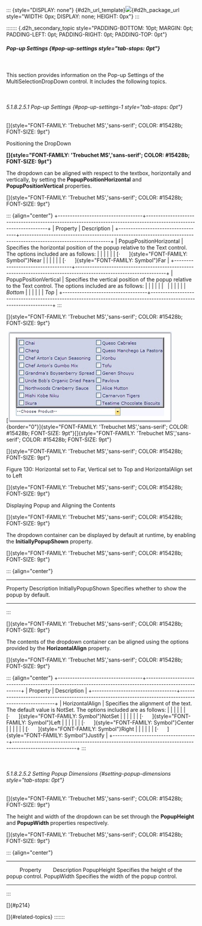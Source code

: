 ::: {style="DISPLAY: none"}
[](ms-xhelp:///?Id=d2h_url_template){#d2h_url_template}![](!package_url!){#d2h_package_url style="WIDTH: 0px; DISPLAY: none; HEIGHT: 0px"}
:::

::::::: {.d2h_secondary_topic style="PADDING-BOTTOM: 10pt; MARGIN: 0pt; PADDING-LEFT: 0pt; PADDING-RIGHT: 0pt; PADDING-TOP: 0pt"}
##### Pop-up Settings {#pop-up-settings style="tab-stops: 0pt"}

 

This section provides information on the Pop-up Settings of the MultiSelectionDropDown control. It includes the following topics.

 

###### 5.1.8.2.5.1 Pop-up Settings {#pop-up-settings-1 style="tab-stops: 0pt"}

[]{style="FONT-FAMILY: 'Trebuchet MS','sans-serif'; COLOR: #15428b; FONT-SIZE: 9pt"} 

Positioning the DropDown

**[]{style="FONT-FAMILY: 'Trebuchet MS','sans-serif'; COLOR: #15428b; FONT-SIZE: 9pt"}** 

The dropdown can be aligned with respect to the textbox, horizontally and vertically, by setting the **PopupPositionHorizontal** and **PopupPositionVertical** properties.

[]{style="FONT-FAMILY: 'Trebuchet MS','sans-serif'; COLOR: #15428b; FONT-SIZE: 9pt"} 

::: {align="center"}
+-----------------------------------+-------------------------------------------------------------------------------------------------------------------+
| Property                          | Description                                                                                                       |
+-----------------------------------+-------------------------------------------------------------------------------------------------------------------+
| PopupPositionHorizontal           | Specifies the horizontal position of the popup relative to the Text control. The options included are as follows: |
|                                   |                                                                                                                   |
|                                   | [·      ]{style="FONT-FAMILY: Symbol"}Near                                                                        |
|                                   |                                                                                                                   |
|                                   | [·      ]{style="FONT-FAMILY: Symbol"}Far                                                                         |
+-----------------------------------+-------------------------------------------------------------------------------------------------------------------+
| PopupPositionVertical             | Specifies the vertical position of the popup relative to the Text control. The options included are as follows:   |
|                                   |                                                                                                                   |
|                                   |                                                                                                                   |
|                                   |                                                                                                                   |
|                                   | *Bottom*                                                                                                          |
|                                   |                                                                                                                   |
|                                   | *Top*                                                                                                             |
+-----------------------------------+-------------------------------------------------------------------------------------------------------------------+
:::

[]{style="FONT-FAMILY: 'Trebuchet MS','sans-serif'; COLOR: #15428b; FONT-SIZE: 9pt"} 

[![](ImagesExt/image72_206.jpg){border="0"}]{style="FONT-FAMILY: 'Trebuchet MS','sans-serif'; COLOR: #15428b; FONT-SIZE: 9pt"}[]{style="FONT-FAMILY: 'Trebuchet MS','sans-serif'; COLOR: #15428b; FONT-SIZE: 9pt"}

[]{style="FONT-FAMILY: 'Trebuchet MS','sans-serif'; COLOR: #15428b; FONT-SIZE: 9pt"} 

Figure 130: Horizontal set to Far, Vertical set to Top and HorizontalAlign set to Left

[]{style="FONT-FAMILY: 'Trebuchet MS','sans-serif'; COLOR: #15428b; FONT-SIZE: 9pt"} 

Displaying Popup and Aligning the Contents

[]{style="FONT-FAMILY: 'Trebuchet MS','sans-serif'; COLOR: #15428b; FONT-SIZE: 9pt"} 

The dropdown container can be displayed by default at runtime, by enabling the **InitiallyPopupShown** property.

[]{style="FONT-FAMILY: 'Trebuchet MS','sans-serif'; COLOR: #15428b; FONT-SIZE: 9pt"} 

::: {align="center"}
  --------------------- -------------------------------------------------
  Property              Description
  InitiallyPopupShown   Specifies whether to show the popup by default.
  --------------------- -------------------------------------------------
:::

[]{style="FONT-FAMILY: 'Trebuchet MS','sans-serif'; COLOR: #15428b; FONT-SIZE: 9pt"} 

The contents of the dropdown container can be aligned using the options provided by the **HorizontalAlign** property.

[]{style="FONT-FAMILY: 'Trebuchet MS','sans-serif'; COLOR: #15428b; FONT-SIZE: 9pt"} 

::: {align="center"}
+-----------------------------------+--------------------------------------------------------------------------------------------------------+
| Property                          | Description                                                                                            |
+-----------------------------------+--------------------------------------------------------------------------------------------------------+
| HorizontalAlign                   | Specifies the alignment of the text. The default value is NotSet. The options included are as follows: |
|                                   |                                                                                                        |
|                                   | [·      ]{style="FONT-FAMILY: Symbol"}NotSet                                                           |
|                                   |                                                                                                        |
|                                   | [·      ]{style="FONT-FAMILY: Symbol"}Left                                                             |
|                                   |                                                                                                        |
|                                   | [·      ]{style="FONT-FAMILY: Symbol"}Center                                                           |
|                                   |                                                                                                        |
|                                   | [·      ]{style="FONT-FAMILY: Symbol"}Right                                                            |
|                                   |                                                                                                        |
|                                   | [·      ]{style="FONT-FAMILY: Symbol"}Justify                                                          |
+-----------------------------------+--------------------------------------------------------------------------------------------------------+
:::

 

###### 5.1.8.2.5.2 Setting Popup Dimensions {#setting-popup-dimensions style="tab-stops: 0pt"}

[]{style="FONT-FAMILY: 'Trebuchet MS','sans-serif'; COLOR: #15428b; FONT-SIZE: 9pt"} 

The height and width of the dropdown can be set through the **PopupHeight** and **PopupWidth** properties respectively.

[]{style="FONT-FAMILY: 'Trebuchet MS','sans-serif'; COLOR: #15428b; FONT-SIZE: 9pt"} 

::: {align="center"}
  -------------------------- --------------------------------------------
           Property          Description
  PopupHeight                Specifies the height of the popup control.
  PopupWidth                 Specifies the width of the popup control.
  -------------------------- --------------------------------------------
:::

[]{#p214} 

[]{#related-topics}
:::::::
